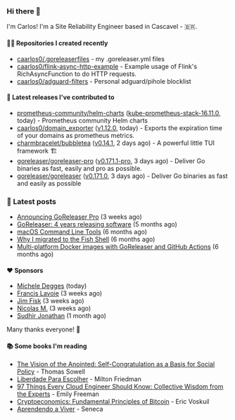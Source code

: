 ### Hi there 👋

I'm Carlos! I'm a Site Reliability Engineer based in Cascavel - 🇧🇷.

#### 👨‍💻 Repositories I created recently
- [caarlos0/.goreleaserfiles](https://github.com/caarlos0/.goreleaserfiles) - my .goreleaser.yml files
- [caarlos0/flink-async-http-example](https://github.com/caarlos0/flink-async-http-example) - Example usage of Flink&#39;s RichAsyncFunction to do HTTP requests.
- [caarlos0/adguard-filters](https://github.com/caarlos0/adguard-filters) - Personal adguard/pihole blocklist

#### 🚀 Latest releases I've contributed to


- [prometheus-community/helm-charts](https://github.com/prometheus-community/helm-charts) ([kube-prometheus-stack-16.11.0](https://github.com/prometheus-community/helm-charts/releases/tag/kube-prometheus-stack-16.11.0), today) - Prometheus community Helm charts
- [caarlos0/domain_exporter](https://github.com/caarlos0/domain_exporter) ([v1.12.0](https://github.com/caarlos0/domain_exporter/releases/tag/v1.12.0), today) - Exports the expiration time of your domains as prometheus metrics.
- [charmbracelet/bubbletea](https://github.com/charmbracelet/bubbletea) ([v0.14.1](https://github.com/charmbracelet/bubbletea/releases/tag/v0.14.1), 2 days ago) - A powerful little TUI framework 🏗
- [goreleaser/goreleaser-pro](https://github.com/goreleaser/goreleaser-pro) ([v0.171.1-pro](https://github.com/goreleaser/goreleaser-pro/releases/tag/v0.171.1-pro), 3 days ago) - Deliver Go binaries as fast, easily and pro as possible.
- [goreleaser/goreleaser](https://github.com/goreleaser/goreleaser) ([v0.171.0](https://github.com/goreleaser/goreleaser/releases/tag/v0.171.0), 3 days ago) - Deliver Go binaries as fast and easily as possible

### 📄 Latest posts
- [Announcing GoReleaser Pro](https://carlosbecker.com/posts/goreleaser-pro/) (3 weeks ago)
- [GoReleaser: 4 years releasing software](https://carlosbecker.com/posts/goreleaser-4-years/) (5 months ago)
- [macOS Command Line Tools](https://carlosbecker.com/posts/xcode-select/) (6 months ago)
- [Why I migrated to the Fish Shell](https://carlosbecker.com/posts/fish/) (6 months ago)
- [Multi-platform Docker images with GoReleaser and GitHub Actions](https://carlosbecker.com/posts/multi-platform-docker-images-goreleaser-gh-actions/) (6 months ago)

#### ❤️ Sponsors
- [Michele Degges](https://github.com/mdeggies) (today)
- [Francis Lavoie](https://github.com/francislavoie) (3 weeks ago)
- [Jim Fisk](https://github.com/jimafisk) (3 weeks ago)
- [Nicolas M.](https://github.com/penguwin) (3 weeks ago)
- [Sudhir Jonathan](https://github.com/sudhirj) (1 month ago)

Many thanks everyone! 🙏

#### 📚 Some books I'm reading
- [The Vision of the Anointed: Self-Congratulation as a Basis for Social Policy](https://www.goodreads.com/book/show/3044.The_Vision_of_the_Anointed) - Thomas Sowell
- [Liberdade Para Escolher](https://www.goodreads.com/book/show/17238591-liberdade-para-escolher) - Milton Friedman
- [97 Things Every Cloud Engineer Should Know: Collective Wisdom from the Experts](https://www.goodreads.com/book/show/53483754-97-things-every-cloud-engineer-should-know) - Emily Freeman
- [Cryptoeconomics: Fundamental Principles of Bitcoin](https://www.goodreads.com/book/show/56919322-cryptoeconomics) - Eric Voskuil
- [Aprendendo a Viver](https://www.goodreads.com/book/show/28219486-aprendendo-a-viver) - Seneca
